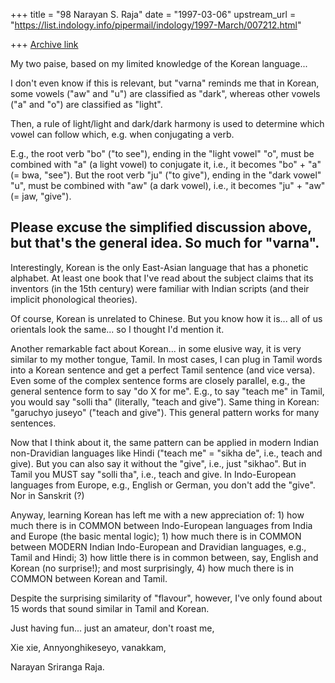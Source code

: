 +++
title = "98 Narayan S. Raja"
date = "1997-03-06"
upstream_url = "https://list.indology.info/pipermail/indology/1997-March/007212.html"

+++
[Archive link](https://list.indology.info/pipermail/indology/1997-March/007212.html)



My two paise, based on my limited
knowledge of the Korean language...

I don't even know if this is relevant,
but "varna" reminds me that in Korean,
some vowels ("aw" and "u") are classified
as "dark", whereas other vowels ("a"
and "o") are classified as "light".

Then, a rule of light/light and dark/dark
harmony is used to determine which vowel
can follow which, e.g. when conjugating a verb.

E.g., the root verb "bo" ("to see"), ending in
the "light vowel" "o", must be combined with "a" 
(a light vowel) to conjugate it, i.e., it
becomes "bo" + "a" (= bwa, "see").  But the
root verb "ju" ("to give"), ending in the
"dark vowel" "u", must be combined with "aw"
(a dark vowel), i.e., it becomes "ju" + "aw"
(= jaw, "give").

Please excuse the simplified discussion above,
but that's the general idea.  So much for "varna".
-------------------------------------------------------

Interestingly, Korean is the only East-Asian
language that has a phonetic alphabet.  At
least one book that I've read about the subject
claims that its inventors (in the 15th century)
were familiar with Indian scripts (and their
implicit phonological theories).

Of course, Korean is unrelated to Chinese.
But you know how it is... all of us orientals
look the same... so I thought I'd mention it.


Another remarkable fact about Korean... in some
elusive way, it is very similar to my mother tongue,
Tamil.  In most cases, I can plug in Tamil words 
into a Korean sentence and get a perfect Tamil 
sentence (and vice versa).  Even some of the
complex sentence forms are closely parallel, e.g.,
the general sentence form to say "do X for me".
E.g., to say "teach me" in Tamil, you would say "solli
tha" (literally, "teach and give").  Same thing in
Korean: "garuchyo juseyo" ("teach and give").
This general pattern works for many sentences.

Now that I think about it, the same pattern 
can be applied in modern Indian non-Dravidian languages
like Hindi ("teach me" = "sikha de", i.e., teach and give).
But you can also say it without the "give", i.e.,
just "sikhao".  But in Tamil you MUST say "solli tha",
i.e., teach and give.  In Indo-European languages
from Europe, e.g., English or German, you don't add
the "give".  Nor in Sanskrit (?)

Anyway, learning Korean has left me with a new
appreciation of:  1) how much there is in COMMON between
Indo-European languages from India and Europe
(the basic mental logic);  1) how much there
is in COMMON between MODERN Indian Indo-European
and Dravidian languages, e.g., Tamil and Hindi;
3) how little there is in common between, say,
English and Korean (no surprise!); and most surprisingly,
4) how much there is in COMMON between Korean and Tamil.

Despite the surprising similarity of "flavour", however, 
I've only found about 15 words that sound similar
in Tamil and Korean.

Just having fun... just an amateur, don't roast me,


Xie xie,
Annyonghikeseyo,
vanakkam,


Narayan Sriranga Raja.







